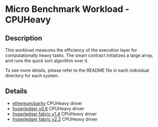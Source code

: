 # Micro Benchmark Workload - CPUHeavy
## Description
This workload measures the efficiency of the execution layer for computationally heavy tasks.
The smart contract initializes a large array, and runs the quick sort algorithm over it.

To see more details, please refer to the README file in each individual directory for each system.

## Details

+ [ethereum/parity](ethereum/README.md) CPUHeavy driver
+ [hyperledger v0.6](hyperledger/README.md) CPUHeavy driver
+ [hyperledger fabric v1.4](fabric-v1.4/README.md) CPUHeavy driver
+ [hyperledger fabric v2.2](fabric-v2.2/README.md) CPUHeavy driver
